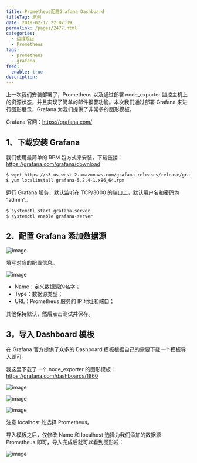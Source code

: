 ```yaml
---
title: Prometheus配置Grafana Dashboard
titleTag: 原创
date: 2019-02-17 22:07:39
permalink: /pages/2477.html
categories: 
  - 运维观止
  - Prometheus
tags: 
  - prometheus
  - grafana
feed: 
  enable: true
description: 
---
```


上一次我们安装部署了，Prometheus 以及通过部署 node_exporter 监控主机上的资源状态，并且实现了简单的邮件报警功能。本次我们通过部署 Grafana 来进行图形展示，Grafana 为我们提供了非常多的图形模板。



Grafana 官网：https://grafana.com/



## 1、下载安装 Grafana



我们使用最简单的 RPM 包方式来安装，下载链接：https://grafana.com/grafana/download



```sh
$ wget https://s3-us-west-2.amazonaws.com/grafana-releases/release/grafana-5.2.4-1.x86_64.rpm 
$ yum localinstall grafana-5.2.4-1.x86_64.rpm 
```



运行 Grafana 服务，默认监听在 TCP/3000 的端口上，默认用户名和密码为 “admin”。



```sh
$ systemctl start grafana-server
$ systemctl enable grafana-server
```



## 2、配置 Grafana 添加数据源





![image](http://t.eryajf.net/imgs/2021/09/44db8d24b2b89560.jpg)





填写对应的配置信息。





![image](http://t.eryajf.net/imgs/2021/09/ce22b87bdcb83586.jpg)





- Name：定义数据源的名字；
- Type：数据源类型；
- URL：Prometheus 服务的 IP 地址和端口；



其他保持默认，然后点击测试并保存。



## 3，导入 Dashboard 模板



在 Grafana 官方提供了众多的 Dashboard 模板根据自己的需要下载一个模板导入即可。



我这里下载了一个 node_exporter 的图形模板：https://grafana.com/dashboards/1860

![image](http://t.eryajf.net/imgs/2021/09/94df6e7cb012a568.jpg)







![image](http://t.eryajf.net/imgs/2021/09/8e2d39b5c715b3dc.jpg)







![image](http://t.eryajf.net/imgs/2021/09/fee69c1e3d3cab55.jpg)





注意 localhost 处选择 Prometheus。



导入模板之后，仅修改 Name 和 localhost 选择为我们添加的数据源 Prometheus 即可，导入完成后就可以看到图形啦：





![image](http://t.eryajf.net/imgs/2021/09/a53054f40962dbb1.jpg)
